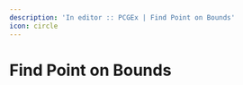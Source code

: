 ```yaml
---
description: 'In editor :: PCGEx | Find Point on Bounds'
icon: circle
---
```


# Find Point on Bounds

